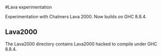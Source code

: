 
#Lava experimentation

Experimentation with Chalmers Lava 2000. Now builds on GHC 8.8.4.


## Lava2000

The Lava2000 directory contains Lava2000 hacked to compile under GHC 8.8.4.

